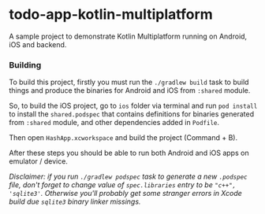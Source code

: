 # todo-app-kotlin-multiplatform
A sample project to demonstrate Kotlin Multiplatform running on Android, iOS and backend.

### Building

To build this project, firstly you must run the `./gradlew build` task to build things and produce the binaries for Android and iOS from `:shared` module.

So, to build the iOS project, go to `ios` folder via terminal and run `pod install` to install the `shared.podspec` that contains definitions for binaries generated from `:shared` module, and other dependencies added in `Podfile`.

Then open `HashApp.xcworkspace` and build the project (Command + B).

After these steps you should be able to run both Android and iOS apps on emulator / device.

_Disclaimer: if you run `./gradlew podspec` task to generate a new `.podspec` file, don't forget to change value of `spec.libraries` entry to be `"c++", 'sqlite3'`. Otherwise you'll probably get some stranger errors in Xcode build due `sqlite3` binary linker missings._
